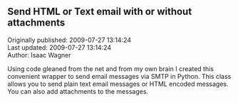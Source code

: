 ## Send HTML or Text email with or without attachments  
Originally published: 2009-07-27 13:14:24  
Last updated: 2009-07-27 13:14:24  
Author: Isaac Wagner  
  
Using code gleaned from the net and from my own brain I created this convenient wrapper to send email messages via SMTP in Python.  This class allows you to send plain text email messages or HTML encoded messages.  You can also add attachments to the messages.
